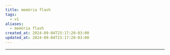 ```yaml
---
title: memória flash
tags:
  - v1
aliases:
  - memória flash
created_at: 2024-09-04T23:17:20-03:00
updated_at: 2024-09-04T23:17:20-03:00
---
```



---

